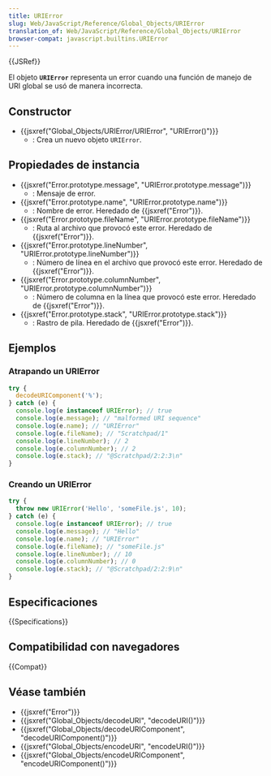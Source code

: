 ```yaml
---
title: URIError
slug: Web/JavaScript/Reference/Global_Objects/URIError
translation_of: Web/JavaScript/Reference/Global_Objects/URIError
browser-compat: javascript.builtins.URIError
---
```

{{JSRef}}

El objeto **`URIError`** representa un error cuando una función de manejo de URI
global se usó de manera incorrecta.

## Constructor

- {{jsxref("Global_Objects/URIError/URIError", "URIError()")}}
  - : Crea un nuevo objeto `URIError`.

## Propiedades de instancia

- {{jsxref("Error.prototype.message", "URIError.prototype.message")}}
  - : Mensaje de error.
- {{jsxref("Error.prototype.name", "URIError.prototype.name")}}
  - : Nombre de error. Heredado de {{jsxref("Error")}}.
- {{jsxref("Error.prototype.fileName", "URIError.prototype.fileName")}}
  - : Ruta al archivo que provocó este error. Heredado de {{jsxref("Error")}}.
- {{jsxref("Error.prototype.lineNumber", "URIError.prototype.lineNumber")}}
  - : Número de línea en el archivo que provocó este error. Heredado de
    {{jsxref("Error")}}.
- {{jsxref("Error.prototype.columnNumber", "URIError.prototype.columnNumber")}}
  - : Número de columna en la línea que provocó este error. Heredado de
    {{jsxref("Error")}}.
- {{jsxref("Error.prototype.stack", "URIError.prototype.stack")}}
  - : Rastro de pila. Heredado de {{jsxref("Error")}}.

## Ejemplos

### Atrapando un URIError

```js
try {
  decodeURIComponent('%');
} catch (e) {
  console.log(e instanceof URIError); // true
  console.log(e.message); // "malformed URI sequence"
  console.log(e.name); // "URIError"
  console.log(e.fileName); // "Scratchpad/1"
  console.log(e.lineNumber); // 2
  console.log(e.columnNumber); // 2
  console.log(e.stack); // "@Scratchpad/2:2:3\n"
}
```

### Creando un URIError

```js
try {
  throw new URIError('Hello', 'someFile.js', 10);
} catch (e) {
  console.log(e instanceof URIError); // true
  console.log(e.message); // "Hello"
  console.log(e.name); // "URIError"
  console.log(e.fileName); // "someFile.js"
  console.log(e.lineNumber); // 10
  console.log(e.columnNumber); // 0
  console.log(e.stack); // "@Scratchpad/2:2:9\n"
}
```

## Especificaciones

{{Specifications}}

## Compatibilidad con navegadores

{{Compat}}

## Véase también

- {{jsxref("Error")}}
- {{jsxref("Global_Objects/decodeURI", "decodeURI()")}}
- {{jsxref("Global_Objects/decodeURIComponent", "decodeURIComponent()")}}
- {{jsxref("Global_Objects/encodeURI", "encodeURI()")}}
- {{jsxref("Global_Objects/encodeURIComponent", "encodeURIComponent()")}}
